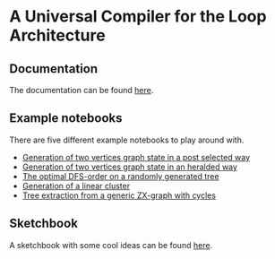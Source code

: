 # A Universal Compiler for the Loop Architecture
## Documentation
The documentation can be found [here](https://thenerdmix.github.io/vdsp/genindex.html).
## Example notebooks
There are five different example notebooks to play around with.
* [Generation of two vertices graph state in a post selected way](https://github.com/thenerdmix/vdsp/blob/main/notebooks/post_selected_resource_generation.ipynb)
* [Generation of two vertices graph state in an heralded way](https://github.com/thenerdmix/vdsp/blob/main/notebooks/heralded_resource_generation.ipynb)
* [The optimal DFS-order on a randomly generated tree](https://github.com/thenerdmix/vdsp/blob/main/notebooks/optimal_dfs.ipynb)
* [Generation of a linear cluster](https://github.com/thenerdmix/vdsp/blob/main/notebooks/linear_cluster.ipynb)
* [Tree extraction from a generic ZX-graph with cycles](https://github.com/thenerdmix/vdsp/blob/main/notebooks/tree_extraction.ipynb)

## Sketchbook
A sketchbook with some cool ideas can be found [here](https://docs.google.com/document/d/1PgesU5yiAXiCxZulvICYOfQMF2VlhI6i1_vP8gzMCQw/edit?usp=sharing).
